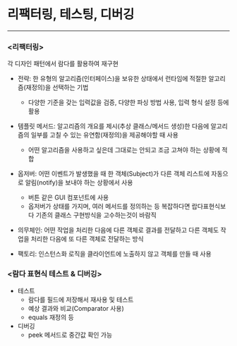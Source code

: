 # 리팩터링, 테스팅, 디버깅

---

### <리팩터링>
각 디자인 패턴에서 람다를 활용하여 재구현
- 전략: 한 유형의 알고리즘(인터페이스)을 보유한 상태에서 런타임에 적절한 알고리즘(재정의)을 선택하는 기법
  - 다양한 기준을 갖는 입력값을 검증, 다양한 파싱 방법 사용, 입력 형식 설정 등에 활용
  

- 템플릿 메서드: 알고리즘의 개요를 제시(추상 클래스/메서드 생성)한 다음에 알고리즘의 일부를 고칠 수 있는 유연함(재정의)을 제공해야할 때 사용 
  - 어떤 알고리즘을 사용하고 싶은데 그대로는 안되고 조금 고쳐야 하는 상황에 적합

  
- 옵저버: 어떤 이벤트가 발생했을 때 한 객체(Subject)가 다른 객체 리스트에 자동으로 알림(notify)을 보내야 하는 상황에서 사용
  - 버튼 같은 GUI 컴포넌트에 사용
  - 옵저버가 상태를 가지며, 여러 메서드를 정의하는 등 복잡하다면 랍다표현식보다 기존의 클래스 구현방식을 고수하는것이 바람직


- 의무체인: 어떤 작업을 처리한 다음에 다른 객체로 결과를 전달하고 다른 객체도 작업을 처리한 다음에 또 다른 객체로 전달하는 방식 


- 팩토리: 인스턴스화 로직을 클라이언트에 노출하지 않고 객체를 만들 때 사용

### <람다 표현식 테스트 & 디버깅>
- 테스트
  - 람다를 필드에 저장해서 재사용 및 테스트
  - 예상 결과와 비교(Comparator 사용)
  - equals 재정의 등
- 디버깅
  - peek 메서드로 중간값 확인 가능
